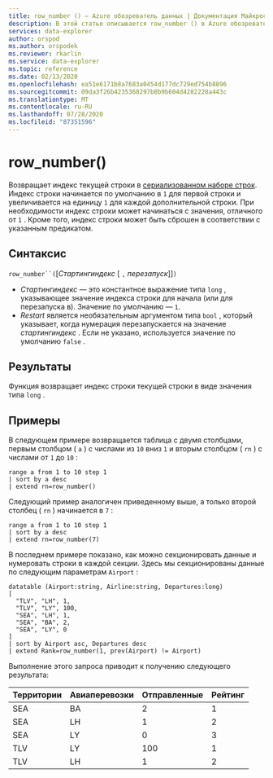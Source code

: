 ```yaml
---
title: row_number () — Azure обозреватель данных | Документация Майкрософт
description: В этой статье описывается row_number () в Azure обозреватель данных.
services: data-explorer
author: orspod
ms.author: orspodek
ms.reviewer: rkarlin
ms.service: data-explorer
ms.topic: reference
ms.date: 02/13/2020
ms.openlocfilehash: ea51e6171b8a7683a0454d177dc729ed754b8896
ms.sourcegitcommit: 09da3f26b4235368297b8b9b604d4282228a443c
ms.translationtype: MT
ms.contentlocale: ru-RU
ms.lasthandoff: 07/28/2020
ms.locfileid: "87351596"
---
```

# <a name="row_number"></a>row_number()

Возвращает индекс текущей строки в [сериализованном наборе строк](./windowsfunctions.md#serialized-row-set).
Индекс строки начинается по умолчанию в `1` для первой строки и увеличивается на единицу `1` для каждой дополнительной строки.
При необходимости индекс строки может начинаться с значения, отличного от `1` .
Кроме того, индекс строки может быть сброшен в соответствии с указанным предикатом.

## <a name="syntax"></a>Синтаксис

`row_number``(`[*Стартингиндекс* [ `,` *перезапуск*]]`)`

* *Стартингиндекс* — это константное выражение типа `long` , указывающее значение индекса строки для начала (или для перезапуска в). Значение по умолчанию — `1`.
* *Restart* является необязательным аргументом типа `bool` , который указывает, когда нумерация перезапускается на значение *стартингиндекс* . Если не указано, используется значение по умолчанию `false` .

## <a name="returns"></a>Результаты

Функция возвращает индекс строки текущей строки в виде значения типа `long` .

## <a name="examples"></a>Примеры

В следующем примере возвращается таблица с двумя столбцами, первым столбцом ( `a` ) с числами из `10` вниз `1` и вторым столбцом ( `rn` ) с числами от `1` до `10` :

```kusto
range a from 1 to 10 step 1
| sort by a desc
| extend rn=row_number()
```

Следующий пример аналогичен приведенному выше, а только второй столбец ( `rn` ) начинается в `7` :

```kusto
range a from 1 to 10 step 1
| sort by a desc
| extend rn=row_number(7)
```

В последнем примере показано, как можно секционировать данные и нумеровать строки в каждой секции. Здесь мы секционированы данные по следующим параметрам `Airport` :

```kusto
datatable (Airport:string, Airline:string, Departures:long)
[
  "TLV", "LH", 1,
  "TLV", "LY", 100,
  "SEA", "LH", 1,
  "SEA", "BA", 2,
  "SEA", "LY", 0
]
| sort by Airport asc, Departures desc
| extend Rank=row_number(1, prev(Airport) != Airport)
```

Выполнение этого запроса приводит к получению следующего результата:

Территории  | Авиаперевозки  | Отправленные  | Рейтинг
---------|----------|-------------|------
SEA      | BA       | 2           | 1
SEA      | LH       | 1           | 2
SEA      | LY       | 0           | 3
TLV      | LY       | 100         | 1
TLV      | LH       | 1           | 2